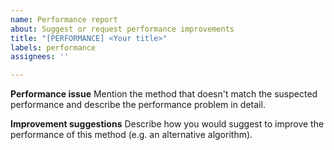 ```yaml
---
name: Performance report
about: Suggest or request performance improvements
title: "[PERFORMANCE] <Your title>"
labels: performance
assignees: ''

---
```


**Performance issue**
Mention the method that doesn't match the suspected performance and describe the performance problem in detail.

**Improvement suggestions**
Describe how you would suggest to improve the performance of this method (e.g. an alternative algorithm).
